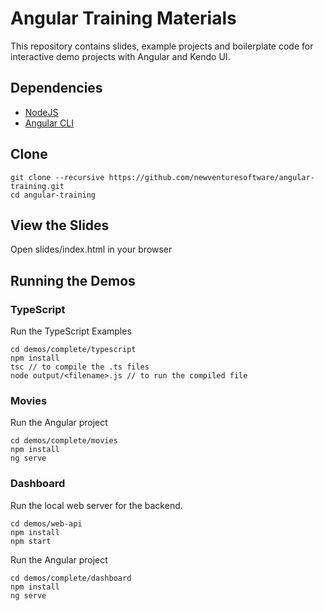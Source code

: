 # Angular Training Materials
This repository contains slides, example projects and boilerplate code for interactive demo projects with Angular and Kendo UI.

## Dependencies
* [NodeJS](https://nodejs.org/en/download/)
* [Angular CLI](https://github.com/angular/angular-cli#angular-cli)

## Clone
```
git clone --recursive https://github.com/newventuresoftware/angular-training.git
cd angular-training
```

## View the Slides
Open slides/index.html in your browser

## Running the Demos

### TypeScript
Run the TypeScript Examples
```
cd demos/complete/typescript
npm install
tsc // to compile the .ts files
node output/<filename>.js // to run the compiled file
```
### Movies
Run the Angular project
```
cd demos/complete/movies
npm install
ng serve
```

### Dashboard
Run the local web server for the backend.
```
cd demos/web-api
npm install
npm start
```
Run the Angular project
```
cd demos/complete/dashboard
npm install
ng serve
```